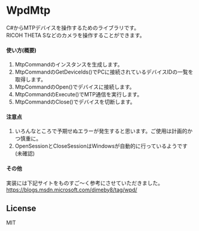 # WpdMtp
C#からMTPデバイスを操作するためのライブラリです。  
RICOH THETA Sなどのカメラを操作することができます。  

#### 使い方(概要)
1. MtpCommandのインスタンスを生成します。  
1. MtpCommandのGetDeviceIds()でPCに接続されているデバイスIDの一覧を取得します。  
1. MtpCommandのOpen()でデバイスに接続します。  
1. MtpCommandのExecute()でMTP通信を実行します。  
1. MtpCommandのClose()でデバイスを切断します。  

#### 注意点
1. いろんなところで予期せぬエラーが発生すると思います。ご使用は計画的かつ慎重に。  
1. OpenSessionとCloseSessionはWindowsが自動的に行っているようです(未確認)   

#### その他
実装には下記サイトをものすご～く参考にさせていただきました。  
https://blogs.msdn.microsoft.com/dimeby8/tag/wpd/

## License
MIT
